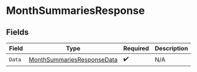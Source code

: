 # MonthSummariesResponse


## Fields

| Field                                                                               | Type                                                                                | Required                                                                            | Description                                                                         |
| ----------------------------------------------------------------------------------- | ----------------------------------------------------------------------------------- | ----------------------------------------------------------------------------------- | ----------------------------------------------------------------------------------- |
| `Data`                                                                              | [MonthSummariesResponseData](../../Models/Components/MonthSummariesResponseData.md) | :heavy_check_mark:                                                                  | N/A                                                                                 |
